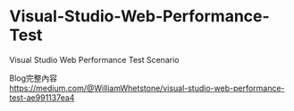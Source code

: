# Visual-Studio-Web-Performance-Test
Visual Studio Web Performance Test Scenario

Blog完整內容<br/>
https://medium.com/@WilliamWhetstone/visual-studio-web-performance-test-ae991137ea4
